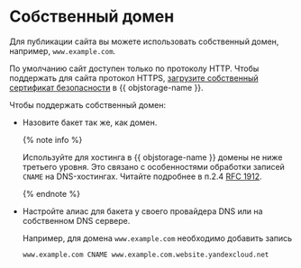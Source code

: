 # Собственный домен

Для публикации сайта вы можете использовать собственный домен, например, `www.example.com`.

По умолчанию сайт доступен только по протоколу HTTP. Чтобы поддержать для сайта протокол HTTPS, [загрузите собственный сертификат безопасности](certificate.md) в {{ objstorage-name }}.


Чтобы поддержать собственный домен:

- Назовите бакет так же, как домен.

    {% note info %}

    Используйте для хостинга в {{ objstorage-name }} домены не ниже третьего уровня. Это связано с особенностями обработки записей `CNAME` на DNS-хостингах. Читайте подробнее в п.2.4 [RFC 1912](https://www.ietf.org/rfc/rfc1912.txt).

    {% endnote %}

- Настройте алиас для бакета у своего провайдера DNS или на собственном DNS сервере.

    Например, для домена `www.example.com` необходимо добавить запись

    ```
    www.example.com CNAME www.example.com.website.yandexcloud.net
    ```
